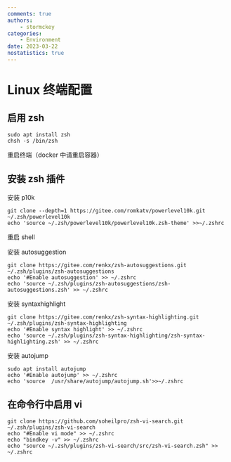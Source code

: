 ```yaml
---
comments: true
authors:
    - stormckey
categories:
    - Environment
date: 2023-03-22
nostatistics: true
---
```

# Linux 终端配置
<!-- more -->

## 启用 zsh
```
sudo apt install zsh
chsh -s /bin/zsh
```
重启终端（docker 中请重启容器）

## 安装 zsh 插件

安装 p10k
```
git clone --depth=1 https://gitee.com/romkatv/powerlevel10k.git ~/.zsh/powerlevel10k
echo 'source ~/.zsh/powerlevel10k/powerlevel10k.zsh-theme' >>~/.zshrc
```
重启 shell


安装 autosuggestion
```
git clone https://gitee.com/renkx/zsh-autosuggestions.git ~/.zsh/plugins/zsh-autosuggestions
echo '#Enable autosuggestion' >> ~/.zshrc
echo 'source ~/.zsh/plugins/zsh-autosuggestions/zsh-autosuggestions.zsh' >> ~/.zshrc
```

安装 syntaxhighlight
```
git clone https://gitee.com/renkx/zsh-syntax-highlighting.git ~/.zsh/plugins/zsh-syntax-highlighting
echo '#Enable syntax highlight' >> ~/.zshrc
echo 'source ~/.zsh/plugins/zsh-syntax-highlighting/zsh-syntax-highlighting.zsh' >> ~/.zshrc
```

安装 autojump
```
sudo apt install autojump
echo '#Enable autojump' >> ~/.zshrc
echo 'source  /usr/share/autojump/autojump.sh'>>~/.zshrc
```

## 在命令行中启用 vi
```
git clone https://github.com/soheilpro/zsh-vi-search.git ~/.zsh/plugins/zsh-vi-search
echo "#Enable vi mode" >> ~/.zshrc
echo "bindkey -v" >> ~/.zshrc
echo "source ~/.zsh/plugins/zsh-vi-search/src/zsh-vi-search.zsh" >> ~/.zshrc
```

